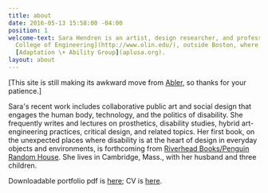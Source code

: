 ```yaml
---
title: about
date: 2016-05-13 15:58:00 -04:00
position: 1
welcome-text: Sara Hendren is an artist, design researcher, and professor at [Olin
  College of Engineering](http://www.olin.edu/), outside Boston, where she runs the
  [Adaptation \+ Ability Group](aplusa.org).
layout: about
---
```


[This site is still making its awkward move from [Abler](https://ablersite.org/), so thanks for your patience.]

Sara's recent work includes collaborative public art and social design that engages the human body, technology, and the politics of disability. She frequently writes and lectures on prosthetics, disability studies, hybrid art-engineering practices, critical design, and related topics. Her first book, on the unexpected places where disability is at the heart of design in everyday objects and environments, is forthcoming from [Riverhead Books/Penguin Random House](http://www.penguin.com/meet/publishers/riverhead/?ref=2B4575AB81AF). She lives in Cambridge, Mass., with her husband and three children.

Downloadable portfolio pdf is [here](https://drive.google.com/file/d/0B59TJ2hc29NFYmFfZUYwUlNKNHc/view?usp=sharing); CV is [here](https://drive.google.com/file/d/0B59TJ2hc29NFTTVmX0Q5R05ZZWs/view?usp=sharing).

